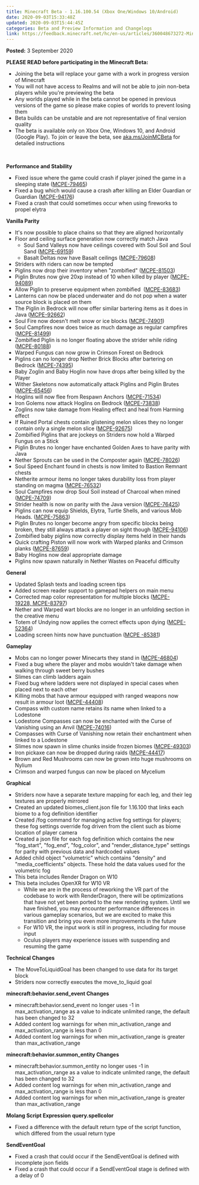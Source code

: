 ```yaml
---
title: Minecraft Beta - 1.16.100.54 (Xbox One/Windows 10/Android)
date: 2020-09-03T15:33:48Z
updated: 2020-09-03T15:44:45Z
categories: Beta and Preview Information and Changelogs
link: https://feedback.minecraft.net/hc/en-us/articles/360048673272-Minecraft-Beta-1-16-100-54-Xbox-One-Windows-10-Android
---
```


**Posted:** 3 September 2020

**PLEASE READ before participating in the Minecraft Beta:**

- Joining the beta will replace your game with a work in progress version of Minecraft
- You will not have access to Realms and will not be able to join non-beta players while you're previewing the beta
- Any worlds played while in the beta cannot be opened in previous versions of the game so please make copies of worlds to prevent losing them
- Beta builds can be unstable and are not representative of final version quality
- The beta is available only on Xbox One, Windows 10, and Android (Google Play). To join or leave the beta, see [aka.ms/JoinMCBeta](https://aka.ms/JoinMCBeta) for detailed instructions

 

**Performance and Stability**

- Fixed issue where the game could crash if player joined the game in a sleeping state ([MCPE-79465](https://bugs.mojang.com/browse/MCPE-79465)) 
- Fixed a bug which would cause a crash after killing an Elder Guardian or Guardian ([MCPE-94176](https://bugs.mojang.com/browse/MCPE-94176)) 
- Fixed a crash that could sometimes occur when using fireworks to propel elytra  

**Vanilla Parity**

- It's now possible to place chains so that they are aligned horizontally 
- Floor and ceiling surface generation now correctly match Java 
  - Soul Sand Valleys now have ceilings covered with Soul Soil and Soul Sand ([MCPE-69159](https://bugs.mojang.com/browse/MCPE-69159))
  - Basalt Deltas now have Basalt ceilings ([MCPE-79608](https://bugs.mojang.com/browse/MCPE-79608))
- Striders with riders can now be tempted 
- Piglins now drop their inventory when "zombified" ([MCPE-81503](https://bugs.mojang.com/browse/MCPE-81503)) 
- Piglin Brutes now give 20xp instead of 10 when killed by player ([MCPE-94089](https://bugs.mojang.com/browse/MCPE-94089)) 
- Allow Piglin to preserve equipment when zombified  ([MCPE-83683](https://bugs.mojang.com/browse/MCPE-83683)) 
- Lanterns can now be placed underwater and do not pop when a water source block is placed on them
- The Piglin in Bedrock will now offer similar bartering items as it does in Java ([MCPE-92662](https://bugs.mojang.com/browse/MCPE-92662)) 
- Soul Fire now doesn't melt snow or ice blocks ([MCPE-74901](https://bugs.mojang.com/browse/MCPE-74901)) 
- Soul Campfires now does twice as much damage as regular campfires ([MCPE-81499](https://bugs.mojang.com/browse/MCPE-81499)) 
- Zombified Piglin is no longer floating above the strider while riding ([MCPE-80188](https://bugs.mojang.com/browse/MCPE-80188)) 
- Warped Fungus can now grow in Crimson Forest on Bedrock 
- Piglins can no longer drop Nether Brick Blocks after bartering on Bedrock ([MCPE-74395](https://bugs.mojang.com/browse/MCPE-74395)) 
- Baby Zoglin and Baby Hoglin now have drops after being killed by the Player
- Wither Skeletons now automatically attack Piglins and Piglin Brutes ([MCPE-65456](https://bugs.mojang.com/browse/MCPE-65456)) 
- Hoglins will now flee from Respawn Anchors ([MCPE-71534](https://bugs.mojang.com/browse/MCPE-71534)) 
- Iron Golems now attack Hoglins on Bedrock ([MCPE-73838](https://bugs.mojang.com/browse/MCPE-73838)) 
- Zoglins now take damage from Healing effect and heal from Harming effect 
- If Ruined Portal chests contain glistening melon slices they no longer contain only a single melon slice ([MCPE-92675](https://bugs.mojang.com/browse/MCPE-92675))
- Zombified Piglins that are jockeys on Striders now hold a Warped Fungus on a Stick 
- Piglin Brutes no longer have enchanted Golden Axes to have parity with Java 
- Nether Sprouts can be used in the Composter again ([MCPE-78026](https://bugs.mojang.com/browse/MCPE-78026)) 
- Soul Speed Enchant found in chests is now limited to Bastion Remnant chests
- Netherite armour items no longer takes durability loss from player standing on magma ([MCPE-76532](https://bugs.mojang.com/browse/MCPE-76532))
- Soul Campfires now drop Soul Soil instead of Charcoal when mined ([MCPE-74709](https://bugs.mojang.com/browse/MCPE-74709))
- Strider health is now on parity with the Java version ([MCPE-76425](https://bugs.mojang.com/browse/MCPE-76425))
- Piglins can now equip Shields, Elytra, Turtle Shells, and various Mob Heads. ([MCPE-75863](https://bugs.mojang.com/browse/MCPE-75863)) 
- Piglin Brutes no longer become angry from specific blocks being broken, they still always attack a player on sight though ([MCPE-94106](https://bugs.mojang.com/browse/MCPE-94106)) 
- Zombified baby piglins now correctly display items held in their hands 
- Quick crafting Piston will now work with Warped planks and Crimson planks ([MCPE-87659](https://bugs.mojang.com/browse/MCPE-87659)) 
- Baby Hoglins now deal appropriate damage 
- Piglins now spawn naturally in Nether Wastes on Peaceful difficulty  

**General**

- Updated Splash texts and loading screen tips 
- Added screen reader support to gamepad helpers on main menu 
- Corrected map color representation for multiple blocks ([MCPE-19228, ](https://bugs.mojang.com/browse/MCPE-19228)[MCPE-83797](https://bugs.mojang.com/browse/MCPE-83797)) 
- Nether and Warped wart blocks are no longer in an unfolding section in the creative menu 
- Totem of Undying now applies the correct effects upon dying ([MCPE-52364](https://bugs.mojang.com/browse/MCPE-52364))
- Loading screen hints now have punctuation ([MCPE -85381](https://bugs.mojang.com/browse/MCPE-85381)) 

**Gameplay**

- Mobs can no longer power Minecarts they stand in ([MCPE-46804](https://bugs.mojang.com/browse/MCPE-46804)) 
- Fixed a bug where the player and mobs wouldn't take damage when walking through sweet berry bushes 
- Slimes can climb ladders again 
- Fixed bug where ladders were not displayed in special cases when placed next to each other 
- Killing mobs that have armour equipped with ranged weapons now result in armour loot ([MCPE-44408](https://bugs.mojang.com/browse/MCPE-44408)) 
- Compass with custom name retains its name when linked to a Lodestone 
- Lodestone Compasses can now be enchanted with the Curse of Vanishing using an Anvil ([MCPE-74016](https://bugs.mojang.com/browse/MCPE-74016)) 
- Compasses with Curse of Vanishing now retain their enchantment when linked to a Lodestone 
- Slimes now spawn in slime chunks inside frozen biomes ([MCPE-49303](https://bugs.mojang.com/browse/MCPE-49303))
- Iron pickaxe can now be dropped during raids ([MCPE-44417](https://bugs.mojang.com/browse/MCPE-44417))
- Brown and Red Mushrooms can now be grown into huge mushrooms on Nylium 
- Crimson and warped fungus can now be placed on Mycelium 

**Graphical**

- Striders now have a separate texture mapping for each leg, and their leg textures are properly mirrored 
- Created an updated biomes_client.json file for 1.16.100 that links each biome to a fog definition identifier
- Created /fog command for managing active fog settings for players; these fog settings override fog driven from the client such as biome location of player camera 
- Created a json file for each fog definition which contains the new "fog_start", "fog_end", "fog_color", and "render_distance_type" settings for parity with previous data and hardcoded values 
- Added child object "volumetric" which contains "density" and "media_coefficients" objects. These hold the data values used for the volumetric fog 
- This beta includes Render Dragon on W10 
- This beta includes OpenXR for W10 VR 
  - While we are in the process of reworking the VR part of the codebase to work with RenderDragon, there will be optimizations that have not yet been ported to the new rendering system. Until we have finished, you may encounter performance differences in various gameplay scenarios, but we are excited to make this transition and bring you even more improvements in the future
  - For W10 VR, the input work is still in progress, including for mouse input
  - Oculus players may experience issues with suspending and resuming the game 

**Technical Changes**

- The MoveToLiquidGoal has been changed to use data for its target block 
- Striders now correctly executes the move_to_liquid goal  

**minecraft:behavior.send_event Changes**

- minecraft:behavior.send_event no longer uses -1 in max_activation_range as a value to indicate unlimited range, the default has been changed to 32 
- Added content log warnings for when min_activation_range and max_activation_range is less than 0 
- Added content log warnings for when min_activation_range is greater than max_activation_range  

**minecraft:behavior.summon_entity Changes**

- minecraft:behavior.summon_entity no longer uses -1 in max_activation_range as a value to indicate unlimited range, the default has been changed to 32 
- Added content log warnings for when min_activation_range and max_activation_range is less than 0 
- Added content log warnings for when min_activation_range is greater than max_activation_range  

**Molang Script Expression query.spellcolor**

- Fixed a difference with the default return type of the script function, which differed from the usual return type 

**SendEventGoal**

- Fixed a crash that could occur if the SendEventGoal is defined with incomplete json fields 
- Fixed a crash that could occur if a SendEventGoal stage is defined with a delay of 0
